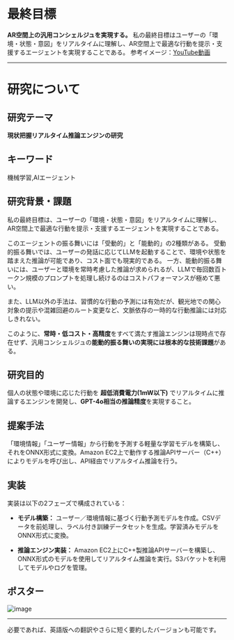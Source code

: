 # 最終目標

**AR空間上の汎用コンシェルジュを実現する。**
私の最終目標はユーザーの「環境・状態・意図」をリアルタイムに理解し、AR空間上で最適な行動を提示・支援するエージェントを実現することである。
参考イメージ：[YouTube動画](https://www.youtube.com/watch?v=RsXael79U5Y)

---

# 研究について

## 研究テーマ

**現状把握リアルタイム推論エンジンの研究**

## キーワード
機械学習,AIエージェント

## 研究背景・課題
私の最終目標は、ユーザーの「環境・状態・意図」をリアルタイムに理解し、AR空間上で最適な行動を提示・支援するエージェントを実現することである。

このエージェントの振る舞いには「受動的」と「能動的」の2種類がある。
受動的振る舞いでは、ユーザーの発話に応じてLLMを起動することで、環境や状態を踏まえた推論が可能であり、コスト面でも現実的である。
一方、能動的振る舞いには、ユーザーと環境を常時考慮した推論が求められるが、LLMで毎回数百トークン規模のプロンプトを処理し続けるのはコストパフォーマンスが極めて悪い。

また、LLM以外の手法は、習慣的な行動の予測には有効だが、観光地での関心対象の提示や混雑回避のルート変更など、文脈依存の一時的な行動推論には対応しきれない。

このように、**常時・低コスト・高精度**をすべて満たす推論エンジンは現時点で存在せず、汎用コンシェルジュの**能動的振る舞いの実現には根本的な技術課題**がある。



## 研究目的

個人の状態や環境に応じた行動を **超低消費電力(1mW以下)** でリアルタイムに推論するエンジンを開発し、**GPT-4o相当の推論精度**を実現すること。

## 提案手法

「環境情報」「ユーザー情報」から行動を予測する軽量な学習モデルを構築し、それをONNX形式に変換。Amazon EC2上で動作する推論APIサーバー（C++）によりモデルを呼び出し、API経由でリアルタイム推論を行う。

## 実装

実装は以下の2フェーズで構成されている：

* **モデル構築：**
  ユーザー／環境情報に基づく行動予測モデルを作成。CSVデータを前処理し、ラベル付き訓練データセットを生成。学習済みモデルをONNX形式に変換。

* **推論エンジン実装：**
  Amazon EC2上にC++製推論APIサーバーを構築し、ONNX形式のモデルを使用してリアルタイム推論を実行。S3バケットを利用してモデルやログを管理。

## ポスター

![image](https://github.com/user-attachments/assets/a5f8540b-5013-4243-bf44-e45266c67164)

---

必要であれば、英語版への翻訳やさらに短く要約したバージョンも可能です。
